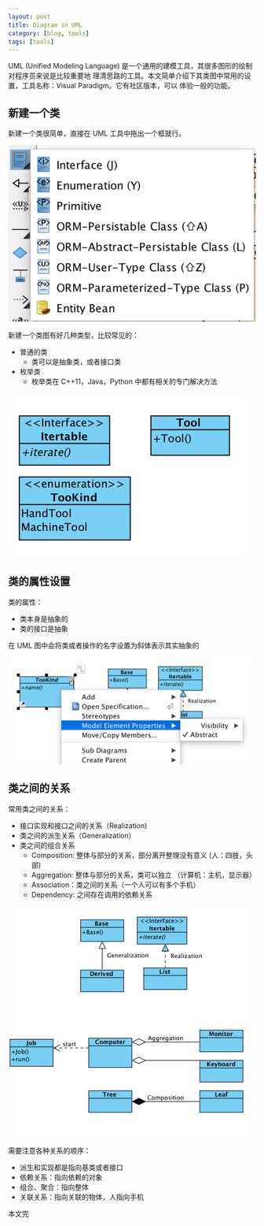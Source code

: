 ```yaml
---
layout: post
title: Diagram in UML
category: [blog, tools]
tags: [tools]
---
```


UML (Unified Modeling Language) 是一个通用的建模工具，其很多图形的绘制对程序员来说是比较重要地
理清思路的工具。本文简单介绍下其类图中常用的设置，工具名称：Visual Paradigm。它有社区版本，可以
体验一般的功能。

## 新建一个类

新建一个类很简单，直接在 UML 工具中拖出一个框就行。

![New Class](/images/tools/uml/new-class.png)

新建一个类图有好几种类型，比较常见的：

+ 普通的类
  + 类可以是抽象类，或者接口类
+ 枚举类
  + 枚举类在 C++11，Java，Python 中都有相关的专门解决方法

![Demo new class](/images/tools/uml/demo-new-class.png)

## 类的属性设置

类的属性：

+ 类本身是抽象的
+ 类的接口是抽象

在 UML 图中会将类或者操作的名字设置为斜体表示其实抽象的

![Abstract class and operation](/images/tools/uml/abstract-class-operation.png)

## 类之间的关系

常用类之间的关系：

+ 接口实现和接口之间的关系（Realization)
+ 类之间的派生关系（Generalization）
+ 类之间的组合关系
  + Composition: 整体与部分的关系，部分离开整理没有意义 (人：四肢，头部)
  + Aggregation: 整体与部分的关系，类可以独立 （计算机：主机，显示器）
  + Association：类之间的关系（一个人可以有多个手机）
  + Dependency: 之间存在调用的依赖关系

![Class relationship](/images/tools/uml/class-relationship.png)

需要注意各种关系的顺序：

+ 派生和实现都是指向基类或者接口
+ 依赖关系：指向依赖的对象
+ 组合、聚合：指向整体
+ 关联关系：指向关联的物体，人指向手机

本文完


